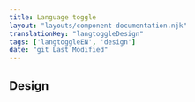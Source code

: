 ```yaml
---
title: Language toggle
layout: "layouts/component-documentation.njk"
translationKey: "langtoggleDesign"
tags: ['langtoggleEN', 'design']
date: "git Last Modified"
---
```


## Design